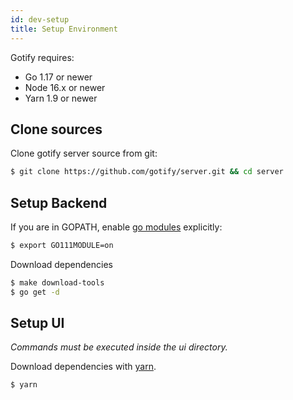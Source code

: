 ```yaml
---
id: dev-setup
title: Setup Environment
---
```


Gotify requires:

- Go 1.17 or newer
- Node 16.x or newer
- Yarn 1.9 or newer

## Clone sources

Clone gotify server source from git:

```bash
$ git clone https://github.com/gotify/server.git && cd server
```

## Setup Backend

If you are in GOPATH, enable [go modules](https://github.com/golang/go/wiki/Modules) explicitly:

```bash
$ export GO111MODULE=on
```

Download dependencies

```bash
$ make download-tools
$ go get -d
```

## Setup UI

_Commands must be executed inside the ui directory._

Download dependencies with [yarn](https://github.com/yarnpkg/yarn).

```bash
$ yarn
```
